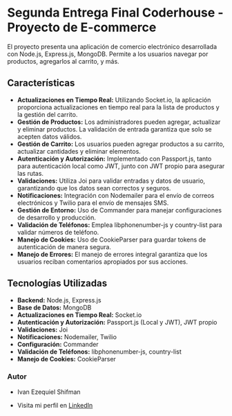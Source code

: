 # Segunda Entrega Final Coderhouse - Proyecto de E-commerce

El proyecto presenta una aplicación de comercio electrónico desarrollada con Node.js, Express.js, MongoDB. 
Permite a los usuarios navegar por productos, agregarlos al carrito, y más.

## Características

- **Actualizaciones en Tiempo Real:** Utilizando Socket.io, la aplicación proporciona actualizaciones en tiempo real para la lista de productos y la gestión del carrito.
- **Gestión de Productos:** Los administradores pueden agregar, actualizar y eliminar productos. La validación de entrada garantiza que solo se acepten datos válidos.
- **Gestión de Carrito:** Los usuarios pueden agregar productos a su carrito, actualizar cantidades y eliminar elementos.
- **Autenticación y Autorización:** Implementado con Passport.js, tanto para autenticación local como JWT, junto con JWT propio para asegurar las rutas.
- **Validaciones:** Utiliza Joi para validar entradas y datos de usuario, garantizando que los datos sean correctos y seguros.
- **Notificaciones:** Integración con Nodemailer para el envío de correos electrónicos y Twilio para el envío de mensajes SMS.
- **Gestión de Entorno:** Uso de Commander para manejar configuraciones de desarrollo y producción.
- **Validación de Teléfonos:** Emplea libphonenumber-js y country-list para validar números de teléfono.
- **Manejo de Cookies:** Uso de CookieParser para guardar tokens de autenticación de manera segura.
- **Manejo de Errores:** El manejo de errores integral garantiza que los usuarios reciban comentarios apropiados por sus acciones.

## Tecnologías Utilizadas

- **Backend:** Node.js, Express.js
- **Base de Datos:** MongoDB
- **Actualizaciones en Tiempo Real:** Socket.io
- **Autenticación y Autorización:** Passport.js (Local y JWT), JWT propio
- **Validaciones:** Joi
- **Notificaciones:** Nodemailer, Twilio
- **Configuración:** Commander
- **Validación de Teléfonos:** libphonenumber-js, country-list
- **Manejo de Cookies:** CookieParser

### Autor

- Ivan Ezequiel Shifman

- Visita mi perfil en [LinkedIn](https://ar.linkedin.com/in/iv%C3%A1n-ezequiel-shifman-042b0726a) 
